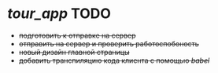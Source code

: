 # **_tour_app_ TODO**

* ~~подготовить к отправке на сервер~~
* ~~отправить на сервер и проверить работоспобоность~~
* ~~новый дизайн главной страницы~~
* ~~добавить транспиляцию кода клиента с помощью _babel_~~
